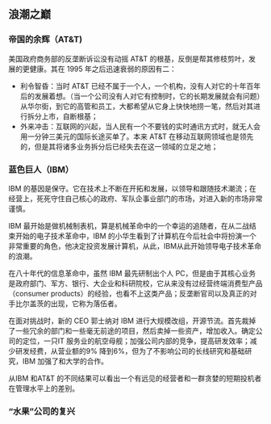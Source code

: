## 浪潮之巅

### 帝国的余辉（AT&T)

美国政府商务部的反垄断诉讼没有动摇 AT&T 的根基，反倒是帮其修枝剪叶，发展的更健康。其在 1995 年之后迅速衰弱的原因有二：

- 利令智昏：当时 AT&T 已经不属于一个人，一个机构，没有人对它的十年百年后的发展着想。（当一个公司没有人对它有控制时，它的长期发展就会有问题）从华尔街，到它的高管和员工，大都希望从它身上快快地捞一笔，然后对其进行拆分上市，自断根基；
- 外来冲击：互联网的兴起，当人民有一个不要钱的实时通讯方式时，就无人会用一分钟三美元的国际长途买单了。本来 AT&T 在移动互联网领域也是领先的，但是其将诸多业务拆分后已经失去在这一领域的立足之地；

### 蓝色巨人（IBM）

IBM 的基因是保守。它在技术上不断在开拓和发展，以领导和跟随技术潮流；在经营上，死死守住自己核心的政府、军队企事业部门的市场，对进入新的市场非常谨慎。

IBM 最开始是做机械制表机，算是机械革命中的一个幸运的追随者，在从二战结束开始的电子技术革命中，IBM 的小华生看到了计算机在今后社会中将扮演一个非常重要的角色，他决定投资发展计算机，从此，IBM从此开始领导电子技术革命的浪潮。

在八十年代的信息革命中，虽然 IBM 最先研制出个人 PC，但是由于其核心业务是政府部门、军方、银行、大企业和科研院校，它从来没有过经营终端消费型产品（consumer products）的经验，也看不上这类产品；反垄断官司以及真正的对手比尔盖茨的出现，它称为落伍者。

在面对挑战时，新的 CEO 郭士纳对 IBM 进行大规模改组，开源节流。首先裁掉了一些冗余的部门和一些毫无前途的项目，然后卖掉一些资产，增加收入。确定公司的定位，一只IT 服务业的航空母舰；加强公司内部的竞争，提高研发效率；减少研发经费，从营业额的9% 降到6%，但为了不影响公司的长线研究和基础研究，IBM 加强了和大学的合作。

从IBM 和AT&T 的不同结果可以看出一个有远见的经营者和一群贪婪的短期投机者在管理水平上的差别。

### “水果”公司的复兴

